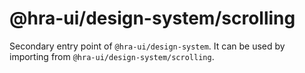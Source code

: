 # @hra-ui/design-system/scrolling

Secondary entry point of `@hra-ui/design-system`. It can be used by importing from `@hra-ui/design-system/scrolling`.
